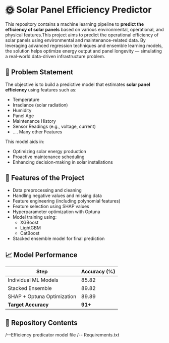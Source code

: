 
# 🌞 Solar Panel Efficiency Predictor

This repository contains a machine learning pipeline to **predict the efficiency of solar panels** based on various environmental, operational, and physical features.This project aims to predict the operational efficiency of solar panels using environmental and maintenance-related data. By leveraging advanced regression techniques and ensemble learning models, the solution helps optimize energy output and panel longevity — simulating a real-world data-driven infrastructure problem.

## 📌 Problem Statement

The objective is to build a predictive model that estimates **solar panel efficiency** using features such as:

- Temperature  
- Irradiance (solar radiation)  
- Humidity  
- Panel Age  
- Maintenance History  
- Sensor Readings (e.g., voltage, current)
- .... Many other Features

This model aids in:

- Optimizing solar energy production  
- Proactive maintenance scheduling  
- Enhancing decision-making in solar installations  

## 🧰 Features of the Project

- Data preprocessing and cleaning
- Handling negative values and missing data
- Feature engineering (including polynomial features)
- Feature selection using SHAP values
- Hyperparameter optimization with Optuna
- Model training using:
  - XGBoost
  - LightGBM
  - CatBoost
- Stacked ensemble model for final prediction

## 📈 Model Performance

| Step                             | Accuracy (%) |
|----------------------------------|--------------|
| Individual ML Models             | 85.82        |
| Stacked Ensemble                 | 89.82        |
| SHAP + Optuna Optimization       | 89.89        |
| **Target Accuracy**              | **91+**      |

## 📁 Repository Contents
/--Efficiency predicator model file
/-- Requirements.txt

